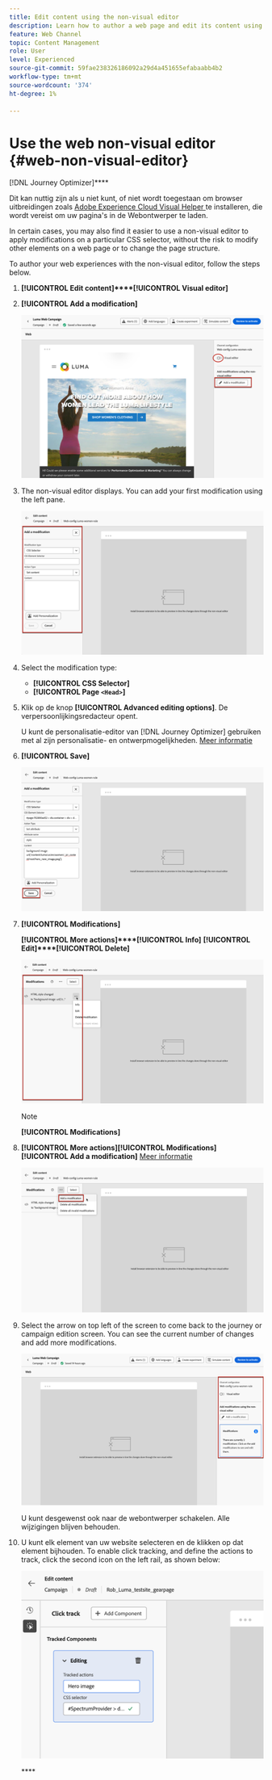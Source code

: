 ```yaml
---
title: Edit content using the non-visual editor
description: Learn how to author a web page and edit its content using the Journey Optimizer non-visual editor
feature: Web Channel
topic: Content Management
role: User
level: Experienced
source-git-commit: 59fae238326186092a29d4a451655efabaabb4b2
workflow-type: tm+mt
source-wordcount: '374'
ht-degree: 1%

---
```


# Use the web non-visual editor {#web-non-visual-editor}

[!DNL Journey Optimizer][](web-visual-editor.md)****

Dit kan nuttig zijn als u niet kunt, of niet wordt toegestaan om browser uitbreidingen zoals [ Adobe Experience Cloud Visual Helper ](web-prerequisites.md#visual-authoring-prerequisites) te installeren, die wordt vereist om uw pagina&#39;s in de Webontwerper te laden.

In certain cases, you may also find it easier to use a non-visual editor to apply modifications on a particular CSS selector, without the risk to modify other elements on a web page or to change the page structure.

To author your web experiences with the non-visual editor, follow the steps below.

1. **[!UICONTROL Edit content]****[!UICONTROL Visual editor]**

1. **[!UICONTROL Add a modification]**

   ![](assets/web-campaign-add-modification-button.png)

1. The non-visual editor displays. You can add your first modification using the left pane.

   ![](assets/web-non-visual-editor.png)

1. Select the modification type:

   * **[!UICONTROL CSS Selector]**[](manage-web-modifications.md#css-selector)
   * **[!UICONTROL Page `<Head>`]**[](manage-web-modifications.md#page-head)

1. Klik op de knop **[!UICONTROL Advanced editing options]**. De verpersoonlijkingsredacteur opent.

   U kunt de personalisatie-editor van [!DNL Journey Optimizer] gebruiken met al zijn personalisatie- en ontwerpmogelijkheden. [Meer informatie](../personalization/personalization-build-expressions.md)

1. **[!UICONTROL Save]**

   ![](assets/web-non-visual-editor-ex-save.png)

1. **[!UICONTROL Modifications]**

   **[!UICONTROL More actions]****[!UICONTROL Info]** **[!UICONTROL Edit]****[!UICONTROL Delete]**

   ![](assets/web-non-visual-editor-ex-more.png)

   >[!NOTE]
   >
   >**[!UICONTROL Modifications]**[](web-visual-editor.md) [](manage-web-modifications.md#use-modifications-pane)

1. **[!UICONTROL More actions]****[!UICONTROL Modifications]****[!UICONTROL Add a modification]** [Meer informatie](manage-web-modifications.md#add-modifications)

   ![](assets/web-non-visual-editor-more.png)

1. Select the arrow on top left of the screen to come back to the journey or campaign edition screen. You can see the current number of changes and add more modifications.

   ![](assets/web-campaign-modifications.png)

   U kunt desgewenst ook naar de webontwerper schakelen. Alle wijzigingen blijven behouden.


1. U kunt elk element van uw website selecteren en de klikken op dat element bijhouden. To enable click tracking, and define the actions to track, click the second icon on the left rail, as shown below:

   ![](assets/web-campaign-click.png)

   **** [](monitor-web-experiences.md#use-click-tracking)
